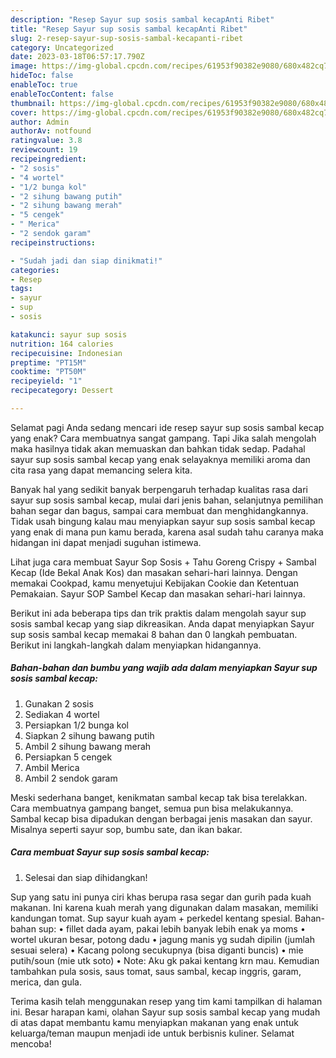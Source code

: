 ```yaml
---
description: "Resep Sayur sup sosis sambal kecapAnti Ribet"
title: "Resep Sayur sup sosis sambal kecapAnti Ribet"
slug: 2-resep-sayur-sup-sosis-sambal-kecapanti-ribet
category: Uncategorized
date: 2023-03-18T06:57:17.790Z
image: https://img-global.cpcdn.com/recipes/61953f90382e9080/680x482cq70/sayur-sup-sosis-sambal-kecap-foto-resep-utama.jpg
hideToc: false
enableToc: true
enableTocContent: false
thumbnail: https://img-global.cpcdn.com/recipes/61953f90382e9080/680x482cq70/sayur-sup-sosis-sambal-kecap-foto-resep-utama.jpg
cover: https://img-global.cpcdn.com/recipes/61953f90382e9080/680x482cq70/sayur-sup-sosis-sambal-kecap-foto-resep-utama.jpg
author: Admin
authorAv: notfound
ratingvalue: 3.8
reviewcount: 19
recipeingredient:
- "2 sosis"
- "4 wortel"
- "1/2 bunga kol"
- "2 sihung bawang putih"
- "2 sihung bawang merah"
- "5 cengek"
- " Merica"
- "2 sendok garam"
recipeinstructions:

- "Sudah jadi dan siap dinikmati!"
categories:
- Resep
tags:
- sayur
- sup
- sosis

katakunci: sayur sup sosis 
nutrition: 164 calories
recipecuisine: Indonesian
preptime: "PT15M"
cooktime: "PT50M"
recipeyield: "1"
recipecategory: Dessert

---
```



Selamat pagi Anda sedang mencari ide resep sayur sup sosis sambal kecap yang enak? Cara membuatnya sangat gampang. Tapi Jika salah mengolah maka hasilnya tidak akan memuaskan dan bahkan tidak sedap. Padahal sayur sup sosis sambal kecap yang enak selayaknya memiliki aroma dan cita rasa yang dapat memancing selera kita.


Banyak hal yang sedikit banyak berpengaruh terhadap kualitas rasa dari sayur sup sosis sambal kecap, mulai dari jenis bahan, selanjutnya pemilihan bahan segar dan bagus, sampai cara membuat dan menghidangkannya. Tidak usah bingung kalau mau menyiapkan sayur sup sosis sambal kecap yang enak di mana pun kamu berada, karena asal sudah tahu caranya maka hidangan ini dapat menjadi suguhan istimewa.

Lihat juga cara membuat Sayur Sop Sosis + Tahu Goreng Crispy + Sambal Kecap (Ide Bekal Anak Kos) dan masakan sehari-hari lainnya. Dengan memakai Cookpad, kamu menyetujui Kebijakan Cookie dan Ketentuan Pemakaian. Sayur SOP Sambel Kecap dan masakan sehari-hari lainnya.


Berikut ini ada beberapa tips dan trik praktis dalam mengolah sayur sup sosis sambal kecap yang siap dikreasikan. Anda dapat menyiapkan Sayur sup sosis sambal kecap memakai 8 bahan dan 0 langkah pembuatan. Berikut ini langkah-langkah dalam menyiapkan hidangannya.

<!--inarticleads1-->

##### Bahan-bahan dan bumbu yang wajib ada dalam menyiapkan Sayur sup sosis sambal kecap:

1. Gunakan 2 sosis
1. Sediakan 4 wortel
1. Persiapkan 1/2 bunga kol
1. Siapkan 2 sihung bawang putih
1. Ambil 2 sihung bawang merah
1. Persiapkan 5 cengek
1. Ambil  Merica
1. Ambil 2 sendok garam


Meski sederhana banget, kenikmatan sambal kecap tak bisa terelakkan. Cara membuatnya gampang banget, semua pun bisa melakukannya. Sambal kecap bisa dipadukan dengan berbagai jenis masakan dan sayur. Misalnya seperti sayur sop, bumbu sate, dan ikan bakar. 

<!--inarticleads2-->

##### Cara membuat Sayur sup sosis sambal kecap:


1. Selesai dan siap dihidangkan!

Sup yang satu ini punya ciri khas berupa rasa segar dan gurih pada kuah makanan. Ini karena kuah merah yang digunakan dalam masakan, memiliki kandungan tomat. Sup sayur kuah ayam + perkedel kentang spesial. Bahan-bahan sup: • fillet dada ayam, pakai lebih banyak lebih enak ya moms • wortel ukuran besar, potong dadu • jagung manis yg sudah dipilin (jumlah sesuai selera) • Kacang polong secukupnya (bisa diganti buncis) • mie putih/soun (mie utk soto) • Note: Aku gk pakai kentang krn mau. Kemudian tambahkan pula sosis, saus tomat, saus sambal, kecap inggris, garam, merica, dan gula. 

Terima kasih telah menggunakan resep yang tim kami tampilkan di halaman ini. Besar harapan kami, olahan Sayur sup sosis sambal kecap yang mudah di atas dapat membantu kamu menyiapkan makanan yang enak untuk keluarga/teman maupun menjadi ide untuk berbisnis kuliner. Selamat mencoba!
